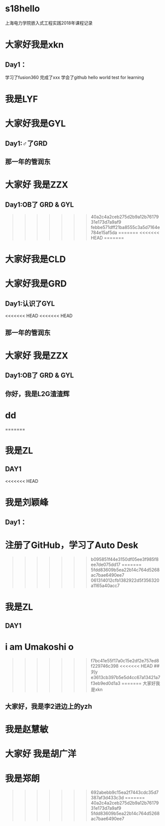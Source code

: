 # s18hello
上海电力学院嵌入式工程实践2018年课程记录
# 大家好我是xkn
## Day1：
学习了fusion360
完成了xxx
学会了github
hello world test for learning
# 我是LYF
# 大家好我是GYL
## Day1:♂了GRD
## 那一年的管润东
# 大家好 我是ZZX
## Day1:OB了 GRD & GYL
>>>>>>> 40a2c4a2ceb275d2b9a12b7617931e173d7a9af9
>>>>>>> febbe571dff21ba8555c3a5d7164e784e15af5da
=======
<<<<<<< HEAD
=======
# 大家好我是CLD
# 大家好我是GRD
## Day1:认识了GYL
<<<<<<< HEAD
<<<<<<< HEAD
## 那一年的管润东
# 大家好 我是ZZX
## Day1:OB了 GRD & GYL
## 你好，我是L2G渣渣辉
# dd
=======
# 我是ZL
## DAY1
<<<<<<< HEAD
# 我是刘颖峰
## Day1：
   注册了GitHub，学习了Auto Desk
=======
>>>>>>> b095851f44e3150df05ee3f985f8ee7de075dd17
=======
>>>>>>> 5fdd83609b5ea22b14c764d5268ac7bae6490ee7
>>>>>>> 061314012cfb1382922d5f356320a1165a40acc7
# 我是ZL
## DAY1
# i am Umakoshi o
>>>>>>> f7bc41e55f17a0c15e2df2e757ed8f229746c398
<<<<<<< HEAD
##刘y
>>>>>>> e3613cb397b5e5d4cc67a13421a7f3eb9ed0d1a3
=======
大家好我是xkn
## 大家好，我是李2进边上的yzh
# 我是赵慧敏
# 大家好 我是胡广洋
# 我是郑朗
>>>>>>> 692abebb9c15ea2f7443cdc35d7387af3d433c3d
=======
>>>>>>> 40a2c4a2ceb275d2b9a12b7617931e173d7a9af9
>>>>>>> 5fdd83609b5ea22b14c764d5268ac7bae6490ee7
